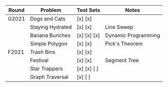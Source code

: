|   Round       |   Problem             |   Test Sets   |   Notes               |
| ------------- | --------------------- | ------------  | --------------------  |
| G2021         | Dogs and Cats         | [x] [x]       |                       |
|               | Staying Hydrated      | [x] [x]       | Line Sweep            |
|               | Banana Bunches        | [x] [x] [x]   | Dynamic Programming   |
|               | Simple Polygon        | [x] [x]       | Pick's Theorem        |
| F2021         | Trash Bins            | [x] [x]       |                       |
|               | Festival              | [x] [x]       | Segment Tree          |
|               | Star Trappers         | [x] [x] [ ]   |                       |
|               | Graph Traversal       | [x] [ ]       |                       |
